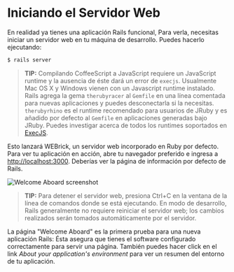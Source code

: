Iniciando el Servidor Web
=========================

En realidad ya tienes una aplicación Rails funcional, Para verla, necesitas
iniciar un servidor web en tu máquina de desarrollo. Puedes hacerlo ejecutando:

```bash
$ rails server
```

> **TIP:** Compilando CoffeeScript a JavaScript requiere un JavaScript runtime y la
ausencia de éste dará un error de `execjs`. Usualmente Mac OS X y Windows vienen
con un Javascript runtime instalado. Rails agrega la gema `therubyracer` al
`Gemfile` en una línea comentada para nuevas aplicaciones y puedes desconectarla
si la necesitas. `therubyrhino` es el runtime recomendado para usuarios de JRuby
y es añadido por defecto al `Gemfile` en aplicaciones generadas bajo JRuby.
Puedes investigar acerca de todos los runtimes soportados en
[ExecJS](https://github.com/sstephenson/execjs#readme).

Esto lanzará WEBrick, un servidor web incorporado en Ruby por defecto. Para ver
tu aplicación en acción, abre tu navegador preferido e ingresa a [http://localhost:3000](http://localhost:3000).
Deberías ver la página de información por defecto de Rails.

![Welcome Aboard screenshot](http://edgeguides.rubyonrails.org/images/rails_welcome.png)

> **TIP:** Para detener el servidor web, presiona Ctrl+C en la ventana de la línea
de comandos donde se está ejecutando. En modo de desarrollo, Rails generalmente
no requiere reiniciar el servidor web; los cambios realizados serán tomados
automáticamente por el servidor.

La página "Welcome Aboard" es la primera prueba para una nueva aplicación Rails:
Ésta asegura que tienes el software configurado correctamente para servir una página.
También puedes hacer click en el link _About your application's environment_ para ver
un resumen del entorno de tu aplicación.
